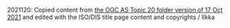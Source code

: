 2021120: Copied content from [the OGC AS Topic 20 folder version of 17 Oct 2021](https://github.com/opengeospatial/om-swg/blob/4c0593c4df2166def934fd65c05e4fad402976c1/oms-abstract-spec/ogc-as-topic20/20-082r2_OGC_Abstract_Specification_Topic_20_-_Observations_and_measurements.docx) and edited with the ISO/DIS title page content and copyrights / Ilkka